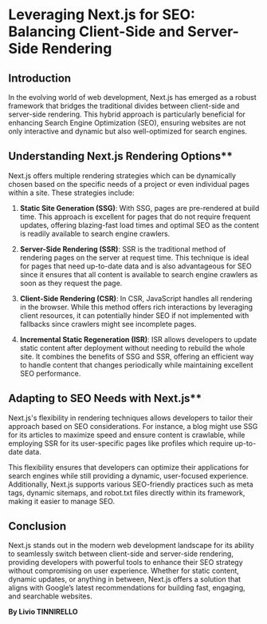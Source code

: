 # Leveraging Next.js for SEO: Balancing Client-Side and Server-Side Rendering

## Introduction
In the evolving world of web development, Next.js has emerged as a robust framework that bridges the traditional divides between client-side and server-side rendering. This hybrid approach is particularly beneficial for enhancing Search Engine Optimization (SEO), ensuring websites are not only interactive and dynamic but also well-optimized for search engines.

## Understanding Next.js Rendering Options**
Next.js offers multiple rendering strategies which can be dynamically chosen based on the specific needs of a project or even individual pages within a site. These strategies include:

1. **Static Site Generation (SSG)**: With SSG, pages are pre-rendered at build time. This approach is excellent for pages that do not require frequent updates, offering blazing-fast load times and optimal SEO as the content is readily available to search engine crawlers.

2. **Server-Side Rendering (SSR)**: SSR is the traditional method of rendering pages on the server at request time. This technique is ideal for pages that need up-to-date data and is also advantageous for SEO since it ensures that all content is available to search engine crawlers as soon as they request the page.

3. **Client-Side Rendering (CSR)**: In CSR, JavaScript handles all rendering in the browser. While this method offers rich interactions by leveraging client resources, it can potentially hinder SEO if not implemented with fallbacks since crawlers might see incomplete pages.

4. **Incremental Static Regeneration (ISR)**: ISR allows developers to update static content after deployment without needing to rebuild the whole site. It combines the benefits of SSG and SSR, offering an efficient way to handle content that changes periodically while maintaining excellent SEO performance.

## Adapting to SEO Needs with Next.js**
Next.js's flexibility in rendering techniques allows developers to tailor their approach based on SEO considerations. For instance, a blog might use SSG for its articles to maximize speed and ensure content is crawlable, while employing SSR for its user-specific pages like profiles which require up-to-date data.

This flexibility ensures that developers can optimize their applications for search engines while still providing a dynamic, user-focused experience. Additionally, Next.js supports various SEO-friendly practices such as meta tags, dynamic sitemaps, and robot.txt files directly within its framework, making it easier to manage SEO.

## Conclusion
Next.js stands out in the modern web development landscape for its ability to seamlessly switch between client-side and server-side rendering, providing developers with powerful tools to enhance their SEO strategy without compromising on user experience. Whether for static content, dynamic updates, or anything in between, Next.js offers a solution that aligns with Google’s latest recommendations for building fast, engaging, and searchable websites.

**By Livio TINNIRELLO**
